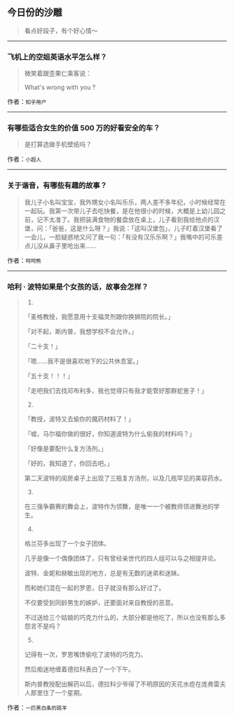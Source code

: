 ## 今日份的沙雕

> 看点好段子，有个好心情～


 
---

### 飞机上的空姐英语水平怎么样？

> 微笑着跟歪果仁乘客说：
> 
> What's wrong with you ?


作者：`知乎用户`

---

### 有哪些适合女生的价值 500 万的好看安全的车？

> 是打算选做手机壁纸吗？


作者：`小超人`

---

### 关于谐音，有哪些有趣的故事？

> 我儿子小名叫宝宝，我外甥女小名叫乐乐，两人差不多年纪，小时候经常在一起玩。我第一次带儿子去吃快餐，是在他很小的时候，大概是上幼儿园之前，记不太准了。我把装满食物的餐盘放在桌上，儿子看到我给他点的汉堡，问：「爸爸，这是什么呀？」我说：「这叫汉堡包」，儿子盯着汉堡看了一会儿，一脸疑惑地又问了我一句：「有没有汉乐乐啊？」我嘴中的可乐差点儿没从鼻子里呛出来……


作者：`呵呵熊`

---

### 哈利 · 波特如果是个女孩的话，故事会怎样？

> 1.
> 
> 「麦格教授，我愿意用十支福灵剂跟你换狮院的院长。」
> 
> 「对不起，斯内普，我想学校不会允许。」
> 
> 「二十支！」
> 
> 「嗯……我不是很喜欢地下的公共休息室。」
> 
> 「五十支！！！」
> 
> 「走吧我们去找邓布利多，我也觉得只有我才能管好那群蛇崽子！」
> 
> 2.
> 
> 「教授，波特又去偷你的魔药材料了！」
> 
> 「嘘，马尔福你做的很好，你知道波特为什么偷我的材料吗？」
> 
> 「好像是要配什么复方汤剂。」
> 
> 「好的，我知道了，你回去吧。」
> 
> 第二天波特的闺房桌子上出现了三瓶复方汤剂，以及几瓶罕见的美容药水。
> 
> 3.
> 
> 在三强争霸赛的舞会上，波特作为领舞，是唯一一个被教师领进舞池的学生。
> 
> 4.
> 
> 格兰芬多出现了一个女子团体。
> 
> 几乎是像一个偶像团体了，只有曾经亲世代的四人组可以与之相提并论。
> 
> 波特、金妮和赫敏出现的地方，总是有无数的迷弟和迷妹。
> 
> 而和她们混在一起的罗恩，日子就没有那么好过了。
> 
> 不仅要受到同龄男生的嫉妒，还要面对来自教授的恶意。
> 
> 不过送给三个姑娘的巧克力什么的，大部分都是他吃了，所以也没有那么多怨言不是吗？
> 
> 5.
> 
> 记得有一次，罗恩嘴馋偷吃了波特的巧克力。
> 
> 然后痴迷地缠着德拉科表白了一个下午。
> 
> 斯内普教授配出解药以后，德拉科少爷得了不明原因的天花水痘在庞弗雷夫人那里住了一个星期。


作者：`一匹黑白条的斑羊`